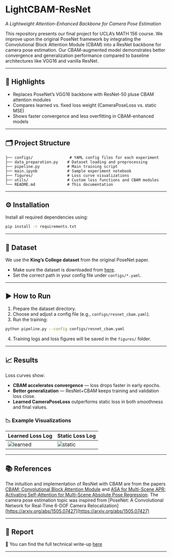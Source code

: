 # LightCBAM-ResNet  
*A Lightweight Attention-Enhanced Backbone for Camera Pose Estimation*

This repository presents our final project for UCLA’s MATH 156 course. We improve upon the original PoseNet framework by integrating the Convolutional Block Attention Module (CBAM) into a ResNet backbone for camera pose estimation. Our CBAM-augmented model demonstrates better convergence and generalization performance compared to baseline architectures like VGG16 and vanilla ResNet.

---

## 🚀 Highlights

- Replaces PoseNet’s VGG16 backbone with ResNet-50 pluse CBAM attention modules 
- Compares learned vs. fixed loss weight (CameraPoseLoss vs. static MSE)  
- Shows faster convergence and less overfitting in CBAM-enhanced models  

---

## 🗂️ Project Structure

```
├── configs/                # YAML config files for each experiment
├── data_preparation.py    # Dataset loading and preprocessing
├── pipeline.py            # Main training script
├── main.ipynb             # Sample experiment notebook
├── figures/               # Loss curve visualizations
├── utils/                 # Custom loss functions and CBAM modules
└── README.md              # This documentation
```

---

## ⚙️ Installation

Install all required dependencies using:

```bash
pip install -r requirements.txt
```

---

## 📂 Dataset

We use the **King’s College dataset** from the original PoseNet paper.

- Make sure the dataset is downloaded from [here](https://www.repository.cam.ac.uk/items/53788265-cb98-42ee-b85b-7a0cbc8eddb3).  
- Set the correct path in your config file under `configs/*.yaml`.

---

## ▶️ How to Run

1. Prepare the dataset directory.  
2. Choose and adjust a config file (e.g., `configs/resnet_cbam.yaml`).  
3. Run the training:

```bash
python pipeline.py --config configs/resnet_cbam.yaml
```

4. Training logs and loss figures will be saved in the `figures/` folder.

---

## 📈 Results

Loss curves show:

- **CBAM accelerates convergence** — loss drops faster in early epochs.  
- **Better generalization** — ResNet+CBAM keeps training and validation loss close.  
- **Learned CameraPoseLoss** outperforms static loss in both smoothness and final values.

### 📉 Example Visualizations

| Learned Loss Log | Static Loss Log |
|------------------|-----------------|
| ![learned](figures/Learned_Loss_Logarithmic.png) | ![static](figures/Static_Loss_Logarithmic.png) |

---


## 📚 References
The inituition and implementation of ResNet with CBAM are from the papers [CBAM: Convolutional Block Attention Module](https://arxiv.org/abs/1807.06521) and [ASA for Multi-Scene APR: Activating Self-Attention for Multi-Scene Absolute Pose Regression](https://arxiv.org/abs/2411.01443).
The camera pose estimation topic was inspired from [PoseNet: A Convolutional Network for Real-Time 6-DOF Camera Relocalization][https://arxiv.org/abs/1505.07427](https://arxiv.org/abs/1505.07427)

---

## 📎 Report

📄 You can find the full technical write-up [here](file:///Users/yuertang/Downloads/Math_156%20(2).pdf)

---

